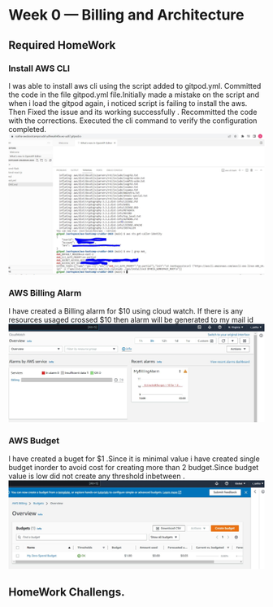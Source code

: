 # Week 0 — Billing and Architecture
## Required HomeWork

### Install AWS CLI
I was able to install aws cli using the script added to gitpod.yml. 
Committed the code in the file gitpod.yml file.Initially made a mistake on the script and when i load the gitpod again, i noticed script is failing to install the aws. Then Fixed the issue and its working successfully .
Recommitted the code with the corrections.
Executed the cli command to verify the configuration completed.
![install AWS CLI Output](assets/week0-aws-cli.JPG)

### AWS Billing Alarm
I have created a Billing alarm for $10 using cloud watch. If there is any resources usaged crossed $10 then alarm will be generated to my mail id 
![Image of Cloud Watch Billing Alarm](assets/Creating-Alarm.JPG)

### AWS Budget
I have created a buget for $1 .Since it is minimal value i have created single budget inorder to avoid cost for creating more than 2 budget.Since budget value is low did not create any threshold inbetween .
![Image of Buget Alarm I have created](assets/Aws-buget.JPG)
## HomeWork Challengs.

